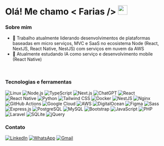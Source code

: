 # Olá! Me chamo < Farias /> <img src ="https://raw.githubusercontent.com/rahulbanerjee26/githubProfileReadmeGenerator/main/gifs/wave.gif" width='30px' height='30px'>

### Sobre mim

- 🔭 Trabalho atualmente liderando desenvolvimentos de plataformas baseadas em micro serviços, MVC e SaaS no ecosistema Node (React, NextJS, React Native, NestJS) com serviços em nuvem da AWS
- 🌱 Atualmente estudando IA como serviço e desenvolvimento mobile (React Native)

<br>

### Tecnologias e ferramentas

![Linux](https://img.shields.io/badge/Linux-FCC624?logo=linux&logoColor=black)
![Node.js](https://img.shields.io/badge/-Node.js-339933?logo=nodedotjs&logoColor=white&style=flat-square)
![TypeScript](https://img.shields.io/badge/-TypeScript-007ACC?logo=typescript&logoColor=white&style=flat-square)
![Next.js](https://img.shields.io/badge/-Next.js-000000?logo=nextdotjs&logoColor=white&style=flat-square)
![ChatGPT](https://img.shields.io/badge/ChatGPT-74aa9c?logo=openai&logoColor=white)
![React](https://img.shields.io/badge/-React-61DAFB?logo=react&logoColor=white&style=flat-square)
![React Native](https://img.shields.io/badge/React_Native-%2320232a.svg?logo=react&logoColor=%2361DAFB)
![Python](https://img.shields.io/badge/Python-3776AB?logo=python&logoColor=fff)
![Tailwind CSS](https://img.shields.io/badge/-TailwindCSS-38B2AC?logo=tailwindcss&logoColor=white&style=flat-square)
![Docker](https://img.shields.io/badge/-Docker-2496ED?logo=docker&logoColor=white&style=flat-square)
![NestJS](https://img.shields.io/badge/-NestJS-E0234E?logo=nestjs&logoColor=white&style=flat-square)
![Nginx](https://img.shields.io/badge/-Nginx-009639?logo=nginx&logoColor=white&style=flat-square)
![GitHub Actions](https://img.shields.io/badge/GitHub_Actions-2088FF?logo=github-actions&logoColor=white)
![Google Cloud](https://img.shields.io/badge/Google%20Cloud-%234285F4.svg?logo=google-cloud&logoColor=white)
![AWS](https://img.shields.io/badge/AWS-%23FF9900.svg?logo=amazon-web-services&logoColor=white)
![DigitalOcean](https://img.shields.io/badge/DigitalOcean-%230167ff.svg?logo=digitalOcean&logoColor=white)
![Figma](https://img.shields.io/badge/Figma-F24E1E?logo=figma&logoColor=white)
![Sass](https://img.shields.io/badge/-Sass-CC6699?logo=sass&logoColor=white&style=flat-square)
![Express.js](https://img.shields.io/badge/-Express.js-000000?logo=express&logoColor=white&style=flat-square)
![PostgreSQL](https://img.shields.io/badge/-PostgreSQL-4169E1?logo=postgresql&logoColor=white&style=flat-square)
![MySQL](https://img.shields.io/badge/-MySQL-4479A1?logo=mysql&logoColor=white&style=flat-square)
![Bootstrap](https://img.shields.io/badge/Bootstrap-7952B3?logo=bootstrap&logoColor=fff)
![JavaScript](https://img.shields.io/badge/-JavaScript-F7DF1E?logo=javascript&logoColor=black&style=flat-square)
![PHP](https://img.shields.io/badge/-PHP-777BB4?logo=php&logoColor=white&style=flat-square)
![Laravel](https://img.shields.io/badge/-Laravel-FF2D20?logo=laravel&logoColor=white&style=flat-square)
![SQLite](https://img.shields.io/badge/SQLite-%2307405e.svg?logo=sqlite&logoColor=white)
![jQuery](https://img.shields.io/badge/-jQuery-0769AD?logo=jquery&logoColor=white&style=flat-square)

<!-- ### Estatísticas

<p>
  <img
    align="left"
    alt="GitHub Stats"
    height="200"
    style="padding-right: 10px;"
    src="https://github-readme-stats.vercel.app/api?username=e-farias&show_icons=true&theme=transparent&include_all_commits=true&locale=pt-br"
  />
</p>

<br> -->

### Contato

[![LinkedIn](https://custom-icon-badges.demolab.com/badge/LinkedIn-0A66C2?logo=linkedin-white&logoColor=fff)](https://www.linkedin.com/in/thefarias/)
[![WhatsApp](https://img.shields.io/badge/WhatsApp-25D366?logo=whatsapp&logoColor=white)](https://wa.me/5581982402134?text=Ol%C3%A1,%20queria%20bater%20um%20papo%20sobre%20tecnologia!)
[![Gmail](https://img.shields.io/badge/Gmail-D14836?logo=gmail&logoColor=white)](contato@fariasdev.com)
